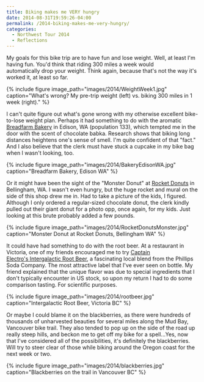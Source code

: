 ```yaml
---
title: Biking makes me VERY hungry
date: 2014-08-31T19:59:26-04:00
permalink: /2014-biking-makes-me-very-hungry/
categories:
  - Northwest Tour 2014
  - Reflections
---
```

My goals for this bike trip are to have fun and lose weight. Well, at least I'm having fun. You'd think that riding 300 miles a week would automatically drop your weight. Think again, because that's not the way it's worked it, at least so far.

{% include figure image_path="images/2014/WeightWeek1.jpg" caption="What's wrong? My pre-trip weight (left) vs. biking 300 miles in 1 week (right)." %}

I can't quite figure out what's gone wrong with my otherwise excellent bike-to-lose weight plan. Perhaps it had something to do with the aromatic [Breadfarm Bakery](http://www.breadfarm.com) in Edison, WA (population 133), which tempted me in the door with the scent of chocolate babka. Research shows that biking long distances heightens one's sense of smell. I'm quite confident of that "fact." And I also believe that the clerk must have stuck a cupcake in my bike bag when I wasn't looking, too.

{% include figure image_path="images/2014/BakeryEdisonWA.jpg" caption="Breadfarm Bakery, Edison WA" %}

Or it might have been the sight of the "Monster Donut" at [Rocket Donuts](http://www.rocketdonuts.com) in Bellingham, WA. I wasn't even hungry, but the huge rocket and mural on the side of this shop drew me in. Had to take a picture of the kids, I figured. Although I only ordered a regular-sized chocolate donut, the clerk kindly pulled out their giant donut for a photo opp, once again, for my kids. Just looking at this brute probably added a few pounds.

{% include figure image_path="images/2014/RocketDonutsMonster.jpg" caption="Monster Donut at Rocket Donuts, Bellingham WA" %}

It could have had something to do with the root beer. At a restaurant in Victoria, one of my friends encouraged me to try [Captain Electro's Intergalactic Root Beer](http://phillipssoda.com/intergalactic-root-beer), a fascinating local blend from the Phillips Soda Company. The most attractive label that I've ever seen on bottle. My friend explained that the unique flavor was due to special ingredients that I don't typically encounter in US stock, so upon my return I had to do some comparison tasting. For scientific purposes.

{% include figure image_path="images/2014/rootbeer.jpg" caption="Intergalactic Root Beer, Victoria BC" %}

Or maybe I could blame it on the blackberries, as there were hundreds of thousands of unharvested beauties for several miles along the Mud Bay, Vancouver bike trail. They also tended to pop up on the side of the road up really steep hills, and beckon me to get off my bike for a spell...Yes, now that I've considered all of the possibilities, it's definitely the blackberries. Will try to steer clear of those while biking around the Oregon coast for the next week or two.

{% include figure image_path="images/2014/blackberries.jpg" caption="Blackberries on the trail in Vancouver BC" %}
